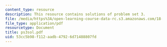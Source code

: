 ```yaml
---
content_type: resource
description: This resource contains solutions of problem set 3.
file: /media/https%3A/open-learning-course-data-rc.s3.amazonaws.com/18-435j-quantum-computation-fall-2003/53cc5b98f112aadb47926d71488807fd_ps3sol.pdf
file_type: application/pdf
resourcetype: Document
title: ps3sol.pdf
uid: 53cc5b98-f112-aadb-4792-6d71488807fd
---
```

